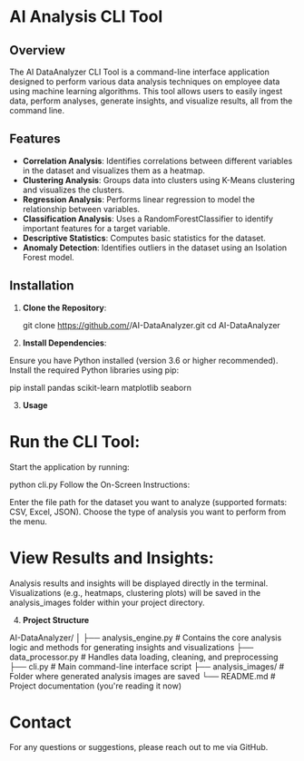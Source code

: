# AI Analysis CLI Tool

## Overview

The AI DataAnalyzer CLI Tool is a command-line interface application designed to perform various data analysis techniques on employee data using machine learning algorithms. This tool allows users to easily ingest data, perform analyses, generate insights, and visualize results, all from the command line.

## Features

- **Correlation Analysis**: Identifies correlations between different variables in the dataset and visualizes them as a heatmap.
- **Clustering Analysis**: Groups data into clusters using K-Means clustering and visualizes the clusters.
- **Regression Analysis**: Performs linear regression to model the relationship between variables.
- **Classification Analysis**: Uses a RandomForestClassifier to identify important features for a target variable.
- **Descriptive Statistics**: Computes basic statistics for the dataset.
- **Anomaly Detection**: Identifies outliers in the dataset using an Isolation Forest model.

## Installation

1. **Clone the Repository**:

   git clone https://github.com/<your-github-username>/AI-DataAnalyzer.git
   cd AI-DataAnalyzer

2. **Install Dependencies**:

Ensure you have Python installed (version 3.6 or higher recommended). Install the required Python libraries using pip:

pip install pandas scikit-learn matplotlib seaborn

3. **Usage**

# Run the CLI Tool:

Start the application by running:

python cli.py
Follow the On-Screen Instructions:

Enter the file path for the dataset you want to analyze (supported formats: CSV, Excel, JSON).
Choose the type of analysis you want to perform from the menu.

# View Results and Insights:

Analysis results and insights will be displayed directly in the terminal.
Visualizations (e.g., heatmaps, clustering plots) will be saved in the analysis_images folder within your project directory.

4. **Project Structure**

AI-DataAnalyzer/
│
├── analysis_engine.py   # Contains the core analysis logic and methods for generating insights and visualizations
├── data_processor.py    # Handles data loading, cleaning, and preprocessing
├── cli.py               # Main command-line interface script
├── analysis_images/     # Folder where generated analysis images are saved
└── README.md            # Project documentation (you're reading it now)

# Contact

For any questions or suggestions, please reach out to me via GitHub.